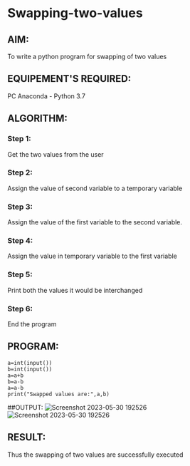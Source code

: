 # Swapping-two-values
## AIM:
To write a python program for swapping of two values
## EQUIPEMENT'S REQUIRED: 
PC
Anaconda - Python 3.7
## ALGORITHM: 
### Step 1:
Get the two values from the user
### Step 2: 
Assign the value of second variable to a temporary variable 
### Step 3: 
Assign the value of the first variable to the second variable.
### Step 4:  
Assign the value in temporary variable to the first variable
### Step 5: 
Print both the values it would be interchanged
### Step 6: 
End the program
## PROGRAM:
```
a=int(input())
b=int(input())
a=a+b
b=a-b
a=a-b
print("Swapped values are:",a,b)
```
##OUTPUT:
![Screenshot 2023-05-30 192526](https://github.com/AnandhamoorthyKarthikeyan/Swapping-two-values/assets/119475998/8f49cba2-a4fc-41de-bb0a-d5e0562c7516)
![Screenshot 2023-05-30 192526](https://github.com/AnandhamoorthyKarthikeyan/Swapping-two-values/assets/119475998/70ae2b63-898f-40b0-9a02-f1ba79c8bd9b)



## RESULT:
Thus the swapping of two values are successfully executed




